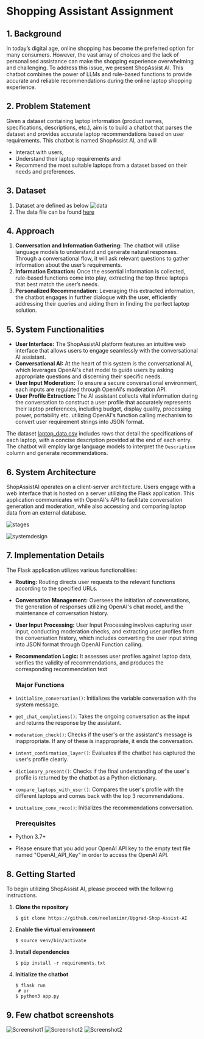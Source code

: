 # Shopping Assistant Assignment

## 1. Background

In today’s digital age, online shopping has become the preferred option for many consumers. However, the vast array of
choices and the lack of personalised assistance can make the shopping experience overwhelming and challenging. To
address this issue, we present ShopAssist AI. This chatbot combines the power of LLMs and rule-based functions to
provide accurate and reliable recommendations during the online laptop shopping experience.

## 2. Problem Statement

Given a dataset containing laptop information (product names, specifications, descriptions, etc.), aim is to build a
chatbot that
parses the dataset and provides accurate laptop recommendations based on user requirements. This chatbot is named
ShopAssist AI, and will

- Interact with users,
- Understand their laptop requirements and
- Recommend the most suitable laptops from a dataset based on their needs and preferences.

## 3. Dataset

1. Dataset are defined as below
   ![data](images/dataset.png)
2. The data file can be found [here](laptop_data.csv)

## 4. Approach

1. **Conversation and Information Gathering:** The chatbot will utilise language models to understand and generate
   natural responses. Through a conversational flow, it will ask relevant questions to gather information about the
   user’s requirements.
2. **Information Extraction:** Once the essential information is collected, rule-based functions come into play,
   extracting the top three laptops that best match the user’s needs.
3. **Personalized Recommendation:** Leveraging this extracted information, the chatbot engages in further dialogue with
   the user, efficiently addressing their queries and aiding them in finding the perfect laptop solution.

## 5. System Functionalities

- **User Interface:** The ShopAssistAI platform features an intuitive web interface that allows users to engage
  seamlessly with the conversational AI assistant.
- **Conversational AI:** At the heart of this system is the conversational AI, which leverages OpenAI's chat model to
  guide users by asking appropriate questions and discerning their specific needs.
- **User Input Moderation:**  To ensure a secure conversational environment, each inputs are regulated through OpenAI's
  moderation API.
- **User Profile Extraction:** The AI assistant collects vital information during the conversation to
  construct a user profile that accurately represents their laptop preferences, including budget, display quality,
  processing power, portability etc. utilizing OpenAI's function calling mechanism to convert user requirement strings
  into JSON format.

The dataset  [laptop_data.csv](./chatbot/laptop_data.csv) includes rows that detail the specifications of each laptop,
with a concise
description provided at the end of each entry. The chatbot will employ large language models to interpret the
`Description` column and generate recommendations.

## 6. System Architecture

ShopAssistAI operates on a client-server architecture. Users engage with a web interface that is hosted on a server
utilizing the Flask application. This application communicates with OpenAI's API to facilitate conversation generation
and moderation, while also accessing and comparing laptop data from an external database.

![stages](images/stages.png)

![systemdesign](images/systemdesign.png)

## 7. Implementation Details

The Flask application utilizes various functionalities:

- **Routing:** Routing directs user requests to the relevant functions according to the specified URLs.
- **Conversation Management:** Oversees the initiation of conversations, the generation of
  responses utilizing OpenAI's chat model, and the maintenance of conversation history.
- **User Input Processing:** User Input Processing involves capturing user input, conducting moderation checks, and
  extracting user profiles from the conversation history, which includes converting the user input string into JSON
  format through OpenAI Function calling.
- **Recommendation Logic:** It assesses user profiles against laptop data, verifies the validity of recommendations,
  and produces the corresponding recommendation text

  ### Major Functions
- `initialize_conversation()`: Initializes the variable conversation with the system message.
- `get_chat_completions()`: Takes the ongoing conversation as the input and returns the response by the assistant.
- `moderation_check()`: Checks if the user's or the assistant's message is inappropriate. If any of these is
  inappropriate, it ends the conversation.
- `intent_confirmation_layer()`: Evaluates if the chatbot has captured the user's profile clearly.
- `dictionary_present()`: Checks if the final understanding of the user's profile is returned by the chatbot as a Python
  dictionary.
- `compare_laptops_with_user()`: Compares the user's profile with the different laptops and comes back with the top 3
  recommendations.
- `initialize_conv_reco()`: Initializes the recommendations conversation.

  ### Prerequisites

- Python 3.7+
- Please ensure that you add your OpenAI API key to the empty text file named "OpenAI_API_Key" in order to access the
  OpenAI API.

## 8. Getting Started

To begin utilizing ShopAssist AI, please proceed with the following instructions.

1. **Clone the repository**
   ``` shell
   $ git clone https://github.com/neelamiimr/Upgrad-Shop-Assist-AI
   ```
2. **Enable the virtual environment**
    ```shell
    $ source venv/bin/activate 
    ```

3. **Install dependencies**
    ```shell   
    $ pip install -r requirements.txt
    ```

4. **Initialize the chatbot**
    ```
    $ flask run
     # or
    $ python3 app.py
    ```

## 9. Few chatbot screenshots

![Screenshot1](images/1-image.png)
![Screenshot2](images/2-image.png)
![Screenshot2](images/3-image.png)
